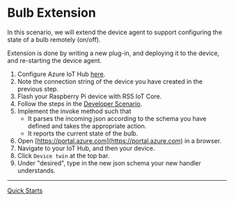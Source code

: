 # Bulb Extension

In this scenario, we will extend the device agent to support configuring the state of a bulb remotely (on/off).

Extension is done by writing a new plug-in, and deploying it to the device, and re-starting the device agent.

1. Configure Azure IoT Hub [here](configure-azure-iothub.md).
2. Note the connection string of the device you have created in the previous step.
3. Flash your Raspberry Pi device with RS5 IoT Core.
4. Follow the steps in the [Developer Scenario](../development-scenario.md).
5. Implement the invoke method such that
   - It parses the incoming json according to the schema you have defined and takes the appropriate action.
   - It reports the current state of the bulb.
6. Open [https://portal.azure.com](https://portal.azure.com) in a browser.
7. Navigate to your IoT Hub, and then your device.
8. Click `Device twin` at the top bar.
9. Under "desired", type in the new json schema your new handler understands.

----

[Quick Starts](../quick-start.md)